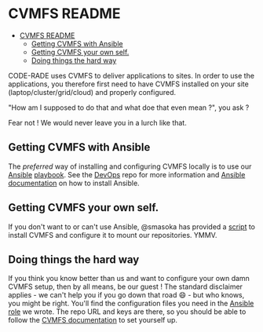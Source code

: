 # CVMFS README
<!-- TOC depth:6 withLinks:1 updateOnSave:1 orderedList:0 -->

- [CVMFS README](#cvmfs-readme)
	- [Getting CVMFS with Ansible](#getting-cvmfs-with-ansible)
	- [Getting CVMFS your own self.](#getting-cvmfs-your-own-self)
	- [Doing things the hard way](#doing-things-the-hard-way)
<!-- /TOC -->
CODE-RADE uses CVMFS to deliver applications to sites. In order to use the applications, you therefore first need to have CVMFS installed on your site (laptop/cluster/grid/cloud) and properly configured.

"How am I supposed to do that and what doe that even mean ?", you ask ?

Fear not ! We would never leave you in a lurch like that.

## Getting CVMFS with Ansible

The *preferred* way of installing and configuring CVMFS locally is to use our [Ansible](http://www.ansible.com) [playbook](https://github.com/AAROC/DevOps/blob/master/Ansible/cvmfs.yml). See the [DevOps](https://gitub.com/AAROC/DevOps) repo for more information and [Ansible documentation](http://docs.ansible.com/ansible/intro_installation.html) on how to install Ansible.

## Getting CVMFS your own self.

If you don't want to or can't use Ansible, @smasoka has provided a [script](install_cvmfs.sh) to install CVMFS and configure it to mount our repositories. YMMV.

## Doing things the hard way

If you think you know better than us and want to configure your own damn CVMFS setup, then by all means, be our guest ! The standard disclaimer applies - we can't help you if you go down that road :smile: - but who knows, you might be right. You'll find the configuration files you need in the [Ansible role](https://github.com/AAROC/DevOps/tree/master/Ansible/roles/cvmfs) we wrote. The repo URL and keys are there, so you should be able to follow the [CVMFS documentation](https://ecsft.cern.ch/dist/cvmfs/cvmfstech-2.1-6.pdf) to set yourself up.
